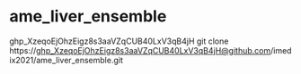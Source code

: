 # ame_liver_ensemble
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
git clone https://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@github.com/imedix2021/ame_liver_ensemble.git
